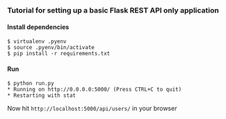 ### Tutorial for setting up a basic Flask REST API only application

#### Install dependencies
```
$ virtualenv .pyenv
$ source .pyenv/bin/activate
$ pip install -r requirements.txt
```

#### Run

```
$ python run.py
* Running on http://0.0.0.0:5000/ (Press CTRL+C to quit)
* Restarting with stat
```

Now hit `http://localhost:5000/api/users/` in your browser
